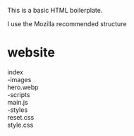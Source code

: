 This is a basic HTML boilerplate.

I use the Mozilla recommended structure 

<h1>website</h1>

index  <br>
   -images <br>
      hero.webp <br>
   -scripts <br>
      main.js <br>
   -styles <br>
      reset.css <br>
      style.css <br>
  
   
    


